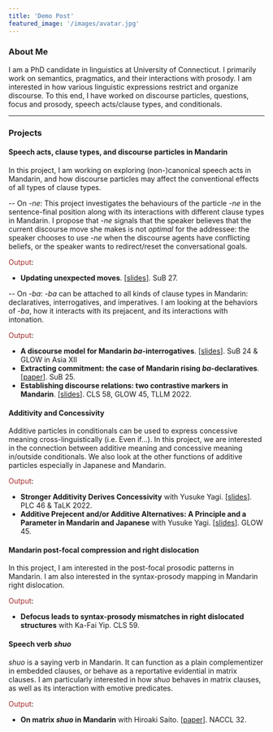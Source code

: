 ```yaml
---
title: 'Demo Post'
featured_image: '/images/avatar.jpg'
---
```


### About Me

I am a PhD candidate in linguistics at University of Connecticut. I primarily work on semantics, pragmatics, and their interactions with prosody. I am interested in how various linguistic expressions restrict and organize discourse. To this end, I have worked on discourse particles, questions, focus and prosody, speech acts/clause types, and conditionals.

---

### Projects

#### Speech acts, clause types, and discourse particles in Mandarin

In this project, I am working on exploring (non-)canonical speech acts in Mandarin, and how discourse particles may affect the conventional effects of all types of clause types.

-- On *-ne*: This project investigates the behaviours of the particle *-ne* in the sentence-final position along with its interactions with different clause types in Mandarin. I propose that *-ne* signals that the speaker believes that the current discourse move she makes is not *optimal* for the addressee: the speaker chooses to use *-ne* when the discourse agents have conflicting beliefs, or the speaker wants to redirect/reset the conversational goals.

<span style="color:Brown">Output</span>:

* **Updating unexpected moves**. [[slides](https://drive.google.com/file/d/1EiSpjRwFlxNxh150-9PXUCwQx34fjhq3/view?usp=sharing)]. SuB 27.

-- On *-ba*: *-ba* can be attached to all kinds of clause types in Mandarin: declaratives, interrogatives, and imperatives. I am looking at the behaviors of *-ba*, how it interacts with its prejacent, and its interactions with intonation.

<span style="color:Brown">Output</span>:

* **A discourse model for Mandarin *ba*-interrogatives**. \[[slides](https://drive.google.com/open?id=1FVLrZuB1UWb8gKZsTLl51EWy0KZ9eT0W)\]. SuB 24 & GLOW in Asia XII
* **Extracting commitment: the case of Mandarin rising *ba*-declaratives**. [[paper](https://drive.google.com/file/d/1-miLwqCstd5w8V_I-QjA3jxoVjCb0INp/view?usp=sharing)]. SuB 25.
* **Establishing discourse relations: two contrastive markers in Mandarin**. [[slides](https://drive.google.com/file/d/1VdqkscXZj5rjWuJlkzz_ykWFjc03P4c2/view?usp=sharing)]. CLS 58, GLOW 45, TLLM 2022.

#### Additivity and Concessivity

Additive particles in conditionals can be used to express concessive meaning cross-linguistically (i.e. Even if…). In this project, we are interested in the connection between additive meaning and concessive meaning in/outside conditionals. We also look at the other functions of additive particles especially in Japanese and Mandarin.

<span style="color:Brown">Output</span>:

* **Stronger Additivity Derives Concessivity** with Yusuke Yagi. [[slides](https://drive.google.com/file/d/1bRAhVIukYbgavSnfV0kiZ6PWKLQQprzs/view?usp=sharing)]. PLC 46 & TaLK 2022.
* **Additive Prejecent and/or Additive Alternatives: A Principle and a Parameter in Mandarin and Japanese** with Yusuke Yagi. [[slides](https://drive.google.com/file/d/1wOp23tDGXx7fyasy0I32kPAflgJ7-5s-/view?usp=sharing)]. GLOW 45.

#### Mandarin post-focal compression and right dislocation

In this project, I am interested in the post-focal prosodic patterns in Mandarin. I am also interested in the syntax-prosody mapping in Mandarin right dislocation.

<span style="color:Brown">Output</span>:

* **Defocus leads to syntax-prosody mismatches in right dislocated structures** with Ka-Fai Yip. CLS 59.

#### Speech verb *shuo*

*shuo* is a saying verb in Mandarin. It can function as a plain complementizer in embedded clauses, or behave as a reportative evidential in matrix clauses. I am particularly interested in how *shuo* behaves in matrix clauses, as well as its interaction with emotive predicates.

<span style="color:Brown">Output</span>:

* **On matrix *shuo* in Mandarin** with Hiroaki Saito. [[paper](https://drive.google.com/file/d/1gcIVDTCM3hJLIh7_hPLg2XlZh7TG6DOo/view?usp=sharing)]. NACCL 32.
